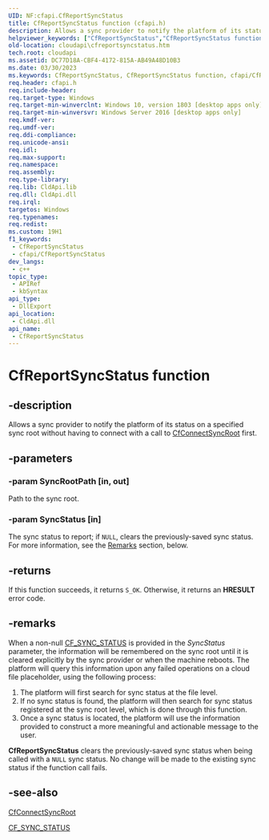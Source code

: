 ```yaml
---
UID: NF:cfapi.CfReportSyncStatus
title: CfReportSyncStatus function (cfapi.h)
description: Allows a sync provider to notify the platform of its status on a specified sync root without having to connect with a call to CfConnectSyncRoot first.
helpviewer_keywords: ["CfReportSyncStatus","CfReportSyncStatus function","cfapi/CfReportSyncStatus","cloudApi.cfreportsyncstatus"]
old-location: cloudapi\cfreportsyncstatus.htm
tech.root: cloudapi
ms.assetid: DC77D18A-CBF4-4172-815A-AB49A48D10B3
ms.date: 03/30/2023
ms.keywords: CfReportSyncStatus, CfReportSyncStatus function, cfapi/CfReportSyncStatus, cloudApi.cfreportsyncstatus
req.header: cfapi.h
req.include-header: 
req.target-type: Windows
req.target-min-winverclnt: Windows 10, version 1803 [desktop apps only]
req.target-min-winversvr: Windows Server 2016 [desktop apps only]
req.kmdf-ver: 
req.umdf-ver: 
req.ddi-compliance: 
req.unicode-ansi: 
req.idl: 
req.max-support: 
req.namespace: 
req.assembly: 
req.type-library: 
req.lib: CldApi.lib
req.dll: CldApi.dll
req.irql: 
targetos: Windows
req.typenames: 
req.redist: 
ms.custom: 19H1
f1_keywords:
 - CfReportSyncStatus
 - cfapi/CfReportSyncStatus
dev_langs:
 - c++
topic_type:
 - APIRef
 - kbSyntax
api_type:
 - DllExport
api_location:
 - CldApi.dll
api_name:
 - CfReportSyncStatus
---
```


# CfReportSyncStatus function

## -description

Allows a sync provider to notify the platform of its status on a specified sync root without having to connect with a call to [CfConnectSyncRoot](nf-cfapi-cfconnectsyncroot.md) first.

## -parameters

### -param SyncRootPath [in, out]

Path to the sync root.

### -param SyncStatus [in]

The sync status to report; if `NULL`, clears the previously-saved sync status. For more information, see the [Remarks](#-remarks) section, below.

## -returns

If this function succeeds, it returns `S_OK`. Otherwise, it returns an **HRESULT** error code.

## -remarks

When a non-null [CF_SYNC_STATUS](ns-cfapi-cf_sync_status.md) is provided in the *SyncStatus* parameter, the information will be remembered on the sync root until it is cleared explicitly by the sync provider or when the machine reboots. The platform will query this information upon any failed operations on a cloud file placeholder, using the following process:

1. The platform will first search for sync status at the file level.
2. If no sync status is found, the platform will then search for sync status registered at the sync root level, which is done through this function.
3. Once a sync status is located, the platform will use the information provided to construct a more meaningful and actionable message to the user.

**CfReportSyncStatus** clears the previously-saved sync status when being called with a `NULL` sync status. No change will be made to the existing sync status if the function call fails.

## -see-also

[CfConnectSyncRoot](nf-cfapi-cfconnectsyncroot.md)

[CF_SYNC_STATUS](ns-cfapi-cf_sync_status.md)
